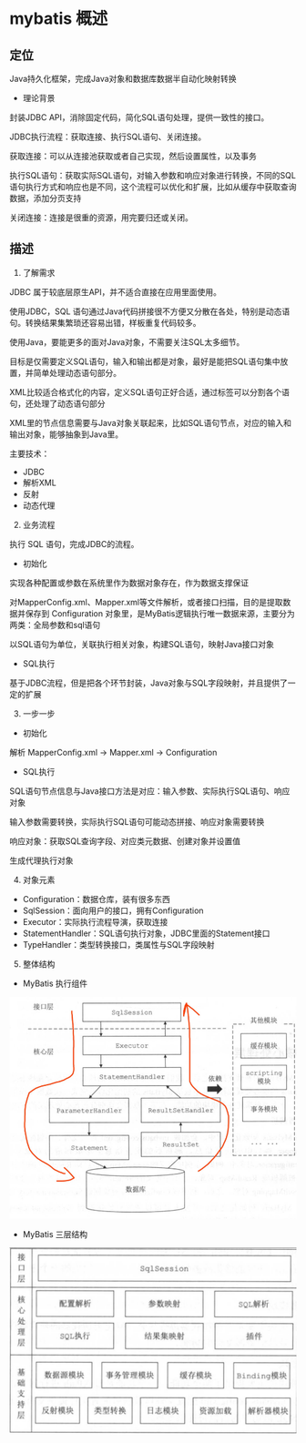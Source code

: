 # mybatis 概述

##  定位

Java持久化框架，完成Java对象和数据库数据半自动化映射转换

- 理论背景

封装JDBC API，消除固定代码，简化SQL语句处理，提供一致性的接口。

JDBC执行流程：获取连接、执行SQL语句、关闭连接。

获取连接：可以从连接池获取或者自己实现，然后设置属性，以及事务

执行SQL语句：获取实际SQL语句，对输入参数和响应对象进行转换，不同的SQL语句执行方式和响应也是不同，这个流程可以优化和扩展，比如从缓存中获取查询数据，添加分页支持

关闭连接：连接是很重的资源，用完要归还或关闭。


##  描述 

1.  了解需求

JDBC 属于较底层原生API，并不适合直接在应用里面使用。

使用JDBC，SQL 语句通过Java代码拼接很不方便又分散在各处，特别是动态语句。转换结果集繁琐还容易出错，样板重复代码较多。

使用Java，要能更多的面对Java对象，不需要关注SQL太多细节。

目标是仅需要定义SQL语句，输入和输出都是对象，最好是能把SQL语句集中放置，并简单处理动态语句部分。

XML比较适合格式化的内容，定义SQL语句正好合适，通过标签可以分割各个语句，还处理了动态语句部分

XML里的节点信息需要与Java对象关联起来，比如SQL语句节点，对应的输入和输出对象，能够抽象到Java里。

主要技术：

- JDBC
- 解析XML
- 反射
- 动态代理

2.  业务流程

执行 SQL 语句，完成JDBC的流程。

- 初始化

实现各种配置或参数在系统里作为数据对象存在，作为数据支撑保证

对MapperConfig.xml、Mapper.xml等文件解析，或者接口扫描，目的是提取数据并保存到 Configuration 对象里，是MyBatis逻辑执行唯一数据来源，主要分为两类：全局参数和sql语句

以SQL语句为单位，关联执行相关对象，构建SQL语句，映射Java接口对象

- SQL执行

基于JDBC流程，但是把各个环节封装，Java对象与SQL字段映射，并且提供了一定的扩展

3.  一步一步

- 初始化

解析 MapperConfig.xml -> Mapper.xml -> Configuration

- SQL执行

SQL语句节点信息与Java接口方法是对应：输入参数、实际执行SQL语句、响应对象

输入参数需要转换，实际执行SQL语句可能动态拼接、响应对象需要转换

响应对象：获取SQL查询字段、对应类元数据、创建对象并设置值

生成代理执行对象


4.  对象元素

- Configuration：数据仓库，装有很多东西
- SqlSession：面向用户的接口，拥有Configuration
- Executor：实际执行流程导演，获取连接
- StatementHandler：SQL语句执行对象，JDBC里面的Statement接口
- TypeHandler：类型转换接口，类属性与SQL字段映射


5.  整体结构

- MyBatis 执行组件

![mybatis来来回回](images/mybatis来来回回.png)

- MyBatis 三层结构

![mybatis三层结构](images/mybatis三层组件.png)